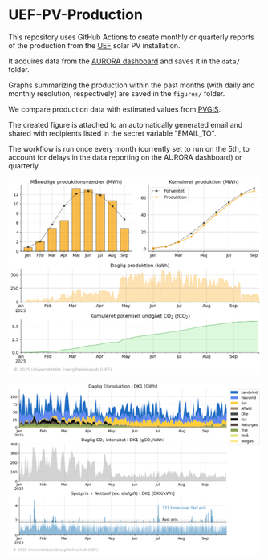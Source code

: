 # UEF-PV-Production

This repository uses GitHub Actions to create monthly or quarterly reports of the production from the [UEF](https://www.uef.dk/home) solar PV installation. 

It acquires data from the [AURORA dashboard](https://dashboard.aurora-h2020.eu/en-GB/pv-data?site=DK01&month=2025-06) and saves it in the `data/` folder.

Graphs summarizing the production within the past months (with daily and monthly resolution, respectively) are saved in the `figures/` folder.

We compare production data with estimated values from [PVGIS](https://re.jrc.ec.europa.eu/pvg_tools/en/). 

The created figure is attached to an automatically generated email and shared with recipients listed in the secret variable "EMAIL_TO".

The workflow is run once every month (currently set to run on the 5th, to account for delays in the data reporting on the AURORA dashboard) or quarterly.

![UEF PV installation production data](/figures/production_panelA.png)

![UEF PV installation production data](/figures/production_panelB.png)

